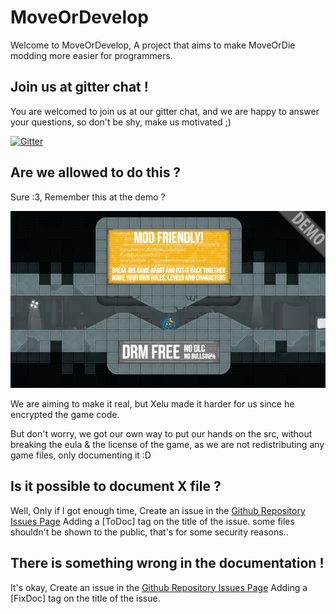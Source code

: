# MoveOrDevelop
Welcome to MoveOrDevelop, A project that aims to make MoveOrDie modding more easier for programmers.

## Join us at gitter chat !
You are welcomed to join us at our gitter chat, and we are happy to answer your questions, so don't be shy, make us motivated ;)

[![Gitter](https://badges.gitter.im/RamiLego4Game/MoDev.svg)](https://gitter.im/RamiLego4Game/MoDev?utm_source=badge&utm_medium=badge&utm_campaign=pr-badge)

## Are we allowed to do this ?

Sure :3, Remember this at the demo ?

![MOD FRIENDLY!](/DemoModding.png)

We are aiming to make it real, but Xelu made it harder for us since he encrypted the game code.

But don't worry, we got our own way to put our hands on the src, without breaking the eula & the license of the game, as we are not redistributing any game files, only documenting it :D

## Is it possible to document X file ?
Well, Only if I got enough time, Create an issue in the [Github Repository Issues Page](https://github.com/RamiLego4Game/MoDev/issues) Adding a [ToDoc] tag on the title of the issue.
some files shouldn't be shown to the public, that's for some security reasons..

## There is something wrong in the documentation !
It's okay, Create an issue in the [Github Repository Issues Page](https://github.com/RamiLego4Game/MoDev/issues) Adding a [FixDoc] tag on the title of the issue.